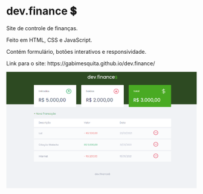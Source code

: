 # dev.finance 💲


<p>Site de controle de finanças.</p>


<p>Feito em HTML, CSS e JavaScript.</p> 
 
 
<p>Contém formulário, botões interativos e responsividade.</p>


<p>Link para o site: https://gabimesquita.github.io/dev.finance/</p>


<img src="dev.png">
 
